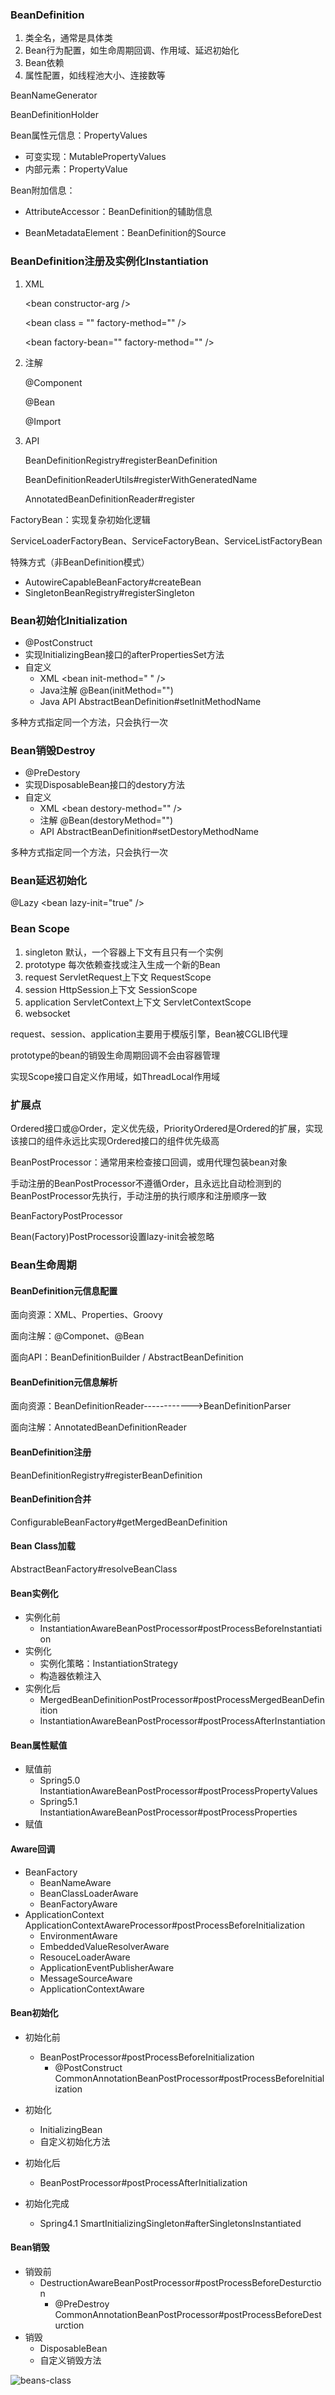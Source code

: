 ### BeanDefinition

1. 类全名，通常是具体类
2. Bean行为配置，如生命周期回调、作用域、延迟初始化
3. Bean依赖
4. 属性配置，如线程池大小、连接数等

BeanNameGenerator

BeanDefinitionHolder

Bean属性元信息：PropertyValues

* 可变实现：MutablePropertyValues
* 内部元素：PropertyValue

Bean附加信息：

* AttributeAccessor：BeanDefinition的辅助信息

* BeanMetadataElement：BeanDefinition的Source

### BeanDefinition注册及实例化Instantiation

1. XML

    \<bean constructor-arg /\>

    \<bean class = ""   factory-method="" /\>

    \<bean factory-bean=""  factory-method="" /\>

2. 注解

    @Component

    @Bean

    @Import

3. API

    BeanDefinitionRegistry#registerBeanDefinition

    BeanDefinitionReaderUtils#registerWithGeneratedName

    AnnotatedBeanDefinitionReader#register

FactoryBean：实现复杂初始化逻辑

ServiceLoaderFactoryBean、ServiceFactoryBean、ServiceListFactoryBean

特殊方式（非BeanDefinition模式）
* AutowireCapableBeanFactory#createBean
* SingletonBeanRegistry#registerSingleton

### Bean初始化Initialization

* @PostConstruct
* 实现InitializingBean接口的afterPropertiesSet方法
* 自定义
    * XML  \<bean init-method="  " />
    * Java注解   @Bean(initMethod="")
    * Java API  AbstractBeanDefinition#setInitMethodName

多种方式指定同一个方法，只会执行一次

### Bean销毁Destroy

* @PreDestory
* 实现DisposableBean接口的destory方法
* 自定义
    * XML \<bean destory-method="" />
    * 注解  @Bean(destoryMethod="")
    * API   AbstractBeanDefinition#setDestoryMethodName

多种方式指定同一个方法，只会执行一次

### Bean延迟初始化

@Lazy     \<bean lazy-init="true" /\>

### Bean Scope

1. singleton     默认，一个容器上下文有且只有一个实例
2. prototype   每次依赖查找或注入生成一个新的Bean
3. request       ServletRequest上下文      RequestScope
4. session        HttpSession上下文           SessionScope
5. application  ServletContext上下文      ServletContextScope
6. websocket

request、session、application主要用于模版引擎，Bean被CGLIB代理

prototype的bean的销毁生命周期回调不会由容器管理

实现Scope接口自定义作用域，如ThreadLocal作用域

### 扩展点

Ordered接口或@Order，定义优先级，PriorityOrdered是Ordered的扩展，实现该接口的组件永远比实现Ordered接口的组件优先级高

BeanPostProcessor：通常用来检查接口回调，或用代理包装bean对象

手动注册的BeanPostProcessor不遵循Order，且永远比自动检测到的BeanPostProcessor先执行，手动注册的执行顺序和注册顺序一致

BeanFactoryPostProcessor

Bean(Factory)PostProcessor设置lazy-init会被忽略

### Bean生命周期

#### BeanDefinition元信息配置

面向资源：XML、Properties、Groovy

面向注解：@Componet、@Bean

面向API：BeanDefinitionBuilder / AbstractBeanDefinition

#### BeanDefinition元信息解析 

面向资源：BeanDefinitionReader------------>BeanDefinitionParser  

面向注解：AnnotatedBeanDefinitionReader

#### BeanDefinition注册

BeanDefinitionRegistry#registerBeanDefinition

#### BeanDefinition合并

ConfigurableBeanFactory#getMergedBeanDefinition

#### Bean Class加载

AbstractBeanFactory#resolveBeanClass

#### Bean实例化

* 实例化前
    * InstantiationAwareBeanPostProcessor#postProcessBeforeInstantiation
* 实例化
    * 实例化策略：InstantiationStrategy
    * 构造器依赖注入
* 实例化后
    * MergedBeanDefinitionPostProcessor#postProcessMergedBeanDefinition
    * InstantiationAwareBeanPostProcessor#postProcessAfterInstantiation

#### Bean属性赋值

* 赋值前
    * Spring5.0 InstantiationAwareBeanPostProcessor#postProcessPropertyValues
    * Spring5.1 InstantiationAwareBeanPostProcessor#postProcessProperties
* 赋值

#### Aware回调

* BeanFactory
    * BeanNameAware
    * BeanClassLoaderAware
    * BeanFactoryAware
* ApplicationContext       ApplicationContextAwareProcessor#postProcessBeforeInitialization
    * EnvironmentAware
    * EmbeddedValueResolverAware
    * ResouceLoaderAware
    * ApplicationEventPublisherAware
    * MessageSourceAware
    * ApplicationContextAware

#### Bean初始化

* 初始化前
    * BeanPostProcessor#postProcessBeforeInitialization
        * @PostConstruct    CommonAnnotationBeanPostProcessor#postProcessBeforeInitialization
* 初始化
    * InitializingBean
    * 自定义初始化方法

* 初始化后
    * BeanPostProcessor#postProcessAfterInitialization
* 初始化完成
    * Spring4.1 SmartInitializingSingleton#afterSingletonsInstantiated

#### Bean销毁

* 销毁前
    * DestructionAwareBeanPostProcessor#postProcessBeforeDesturction
        * @PreDestroy    CommonAnnotationBeanPostProcessor#postProcessBeforeDesturction
* 销毁
    * DisposableBean
    * 自定义销毁方法



![beans-class](../../.image/spring-beans.jpg)

